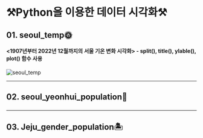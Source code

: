 # ⚒️Python을 이용한 데이터 시각화⚒️

## 01. seoul_temp🌞
#### <1907년부터 2022년 12월까지의 서울 기온 변화 시각화> - split(), title(), ylable(), plot() 함수 사용
![seoul_temp](https://user-images.githubusercontent.com/93873399/209830857-8d3275e2-a467-4346-8f9f-c92bfc1efcab.png)

---
## 02. seoul_yeonhui_population👥
###

---
## 03. Jeju_gender_population🏝️

